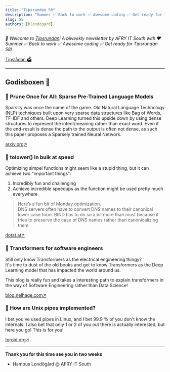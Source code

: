 ```yaml
---
title: "Tipsrundan 58"
description: "Summer ✅ Back to work ✅ Awesome coding ✅ Get ready for Tipsrundan 58!"
slug: 58
authors: [hlondogard]
---
```

_👋 Welcome to [Tipsrundan](https://buitsyd.com/tipsrundan/58/)! A biweekly newsletter by AFRY IT South with ❤️_  
_Summer ✅ Back to work ✅ Awesome coding ✅ Get ready for Tipsrundan 58!_
<!--truncate-->

[Tipslådan 🗳](mailto:hampus.londogard@afry.com?subject=Tips)    

---




## Godisboxen 🍭
        
### 🔀 Prune Once for All: Sparse Pre-Trained Language Models

Sparsity was once the name of the game. Old Natural Language Technology (NLP) techniques built upon very sparse data structures like Bag of Words, TF-IDF and others. Deep Learning turned this upside down by using dense structures to represent the intent/meaning rather than exact word. Even if the end-result is dense the path to the output is often not dense, as such this paper proposes a Sparsely trained Neural Network.

[arxiv.org↗](https://arxiv.org/abs/2111.05754)

### 🔀 tolower() in bulk at speed

Optimizing simpel functions might seem like a stupid thing, but it can achieve two "important things":

1. Incredibly fun and challenging
2. Achieve incredible speedups as the function might be used pretty much everywhere

> Here’s a fun bit of Monday optimization.  
> DNS servers often have to convert DNS names to their canonical lower case form. BIND has to do so a bit more than most because it tries to preserve the case of DNS names rather than canonicalizing them.

[dotat.at↗](https://dotat.at/@/2022-06-27-tolower-swar.html)

### 🔀 Transformers for software engineers

Still only know Transformers as the electrical engineering thingy?  
It's time to dust of the old books and get to know Transformers as the Deep Learning model that has impacted the world around us.

This blog is really fun and takes a interesting path to explain transformers in the way of Software Engineering rather than Data Science!

[blog.nelhage.com↗](https://blog.nelhage.com/post/transformers-for-software-engineers/)

### 🔀 How are Unix pipes implemented?

I bet you've used pipes in Linux, and I bet 99.9 % of you don't know the internals. I also bet that only 1 or 2 of you out there is actually interested, but here you go! This is for you!

[toroid.org↗](https://toroid.org/unix-pipe-implementation)   

---

**Thank you for this time see you in two weeks**   
- Hampus Londögård @ AFRY IT South